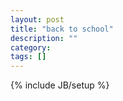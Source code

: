 ```yaml
---
layout: post
title: "back to school"
description: ""
category: 
tags: []
---
```

{% include JB/setup %}
